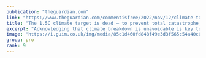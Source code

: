 ```yaml
---
publication: "theguardian.com"
link: "https://www.theguardian.com/commentisfree/2022/nov/12/climate-target-cop27-breakdown-fossil-fuel"
title: "The 1.5C climate target is dead – to prevent total catastrophe, Cop27 must admit it | Bill McGuire"
excerpt: "Acknowledging that climate breakdown is unavoidable is key to making fossil-fuel companies and governments take action, says Bill McGuire, professor emeritus of geophysical and climate hazards at UCL"
image: "https://i.guim.co.uk/img/media/85c1d460fd848f49e3d3f565c54a40c6df0cb4ab/0_39_3500_2100/master/3500.jpg?width=1200&height=630&quality=85&auto=format&fit=crop&overlay-align=bottom%2Cleft&overlay-width=100p&overlay-base64=L2ltZy9zdGF0aWMvb3ZlcmxheXMvdGctb3BpbmlvbnMucG5n&enable=upscale&s=017bdc364d59bbc45167bef36aa44946"
group: pro
rank: 9
---
```

